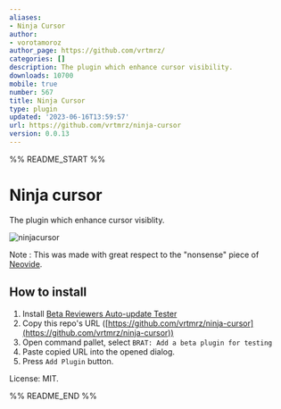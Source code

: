 ```yaml
---
aliases:
- Ninja Cursor
author:
- vorotamoroz
author_page: https://github.com/vrtmrz/
categories: []
description: The plugin which enhance cursor visibility.
downloads: 10700
mobile: true
number: 567
title: Ninja Cursor
type: plugin
updated: '2023-06-16T13:59:57'
url: https://github.com/vrtmrz/ninja-cursor
version: 0.0.13
---
```


%% README_START %%

# Ninja cursor

The plugin which enhance cursor visiblity.

![ninjacursor](https://user-images.githubusercontent.com/45774780/177967934-ffcb90b0-2330-4c58-a0dd-2defcf2d7b9e.gif)

Note : This was made with great respect to the "nonsense" piece of [Neovide](https://github.com/neovide/neovide).

## How to install

1.  Install [Beta Reviewers Auto-update Tester](https://github.com/TfTHacker/obsidian42-brat)
2.  Copy this repo's URL ([https://github.com/vrtmrz/ninja-cursor](https://github.com/vrtmrz/ninja-cursor))
3.  Open command pallet, select `BRAT: Add a beta plugin for testing`
4.  Paste copied URL into the opened dialog.
5.  Press `Add Plugin` button.

License: MIT.

%% README_END %%